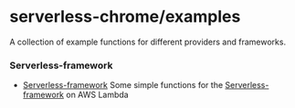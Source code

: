 # serverless-chrome/examples

A collection of example functions for different providers and frameworks.

### Serverless-framework

- [Serverless-framework](https://github.com/adieuadieu/serverless-chrome/tree/master/examples/serverless-framework)
  Some simple functions for the [Serverless-framework](https://serverless.com/) on AWS Lambda
